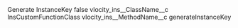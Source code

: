 <?xml version="1.0" encoding="UTF-8"?>
<CustomMetadata xmlns="http://soap.sforce.com/2006/04/metadata" xmlns:xsi="http://www.w3.org/2001/XMLSchema-instance" xmlns:xsd="http://www.w3.org/2001/XMLSchema">
    <label>Generate InstanceKey</label>
    <protected>false</protected>
    <values>
        <field>vlocity_ins__ClassName__c</field>
        <value xsi:type="xsd:string">InsCustomFunctionClass</value>
    </values>
    <values>
        <field>vlocity_ins__MethodName__c</field>
        <value xsi:type="xsd:string">generateInstanceKey</value>
    </values>
</CustomMetadata>
